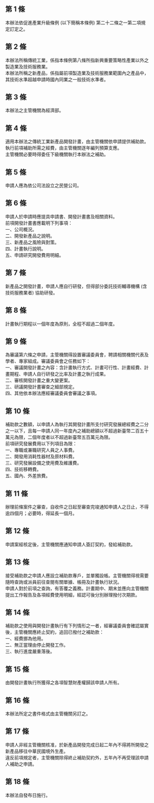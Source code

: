 第 1 條
-------
本辦法依促進產業升級條例 (以下簡稱本條例) 第二十二條之一第二項規  
定訂定之。

第 2 條
-------
本辦法所稱傳統工業，係指本條例第八條所指新興重要策略性產業以外之  
製造業及技術服務業。  
本辦法所稱之新產品，係指屬前項製造業及技術服務業範圍內之產品中，  
其技術水準超越申請時國內同業之一般技術水準者。

第 3 條
-------
本辦法之主管機關為經濟部。

第 4 條
-------
適用本辦法之傳統工業新產品開發計畫，由主管機關依申請提供補助款。  
執行前項補助所需之經費，由主管機關逐年編列預算支應。  
主管機關必要時得委任下級機關執行本辦法之補助。

第 5 條
-------
申請人應為依公司法設立之民營公司。

第 6 條
-------
申請人於申請時應提具申請書、開發計畫書及相關資料。  
前項開發計畫書應載明下列事項：  
一、公司概況。  
二、開發新產品之說明。  
三、新產品之風險與對策。  
四、計畫執行說明。  
五、申請研究開發費用明細。

第 7 條
-------
新產品之開發計畫，申請人應自行研發，但得部分委託技術輔導機構 (含  
技術服務業者) 協助研發。

第 8 條
-------
計畫執行期程以一個年度為原則，全程不超過二個年度。

第 9 條
-------
為審議第六條之申請，主管機關得設置審議委員會，聘請相關機關代表及  
學者、專家組成。審議委員會之任務如下：  
一、審議開發計畫之內容：含計畫執行方式、計畫可行性、計畫經費、計  
    畫期程、申請人自行研發之比率及計畫之執行成果。  
二、審核開發計畫之重大變更案。  
三、研議開發計畫審查之細部規定。  
四、其他依本辦法應經審議委員會審議之事項。

第 10 條
--------
補助款之數額，以申請人為執行其開發計畫所支付研究發展總經費之二分  
之一以下，且每一申請人同一年度內之補助總額以不超過新臺幣二百五十  
萬元為限，二個年度者以不超過新臺幣五百萬元為限。  
前項研究發展費用以下列項目為限：  
一、專職或兼職研究人員之人事費。  
二、開發用消耗性器材及原材料費。  
三、研究發展設備之使用費及維護費。  
四、技術移轉費。  
五、國內、外差旅費。

第 11 條
--------
辦理前條案件之審查，自收件之日起至審查完竣通知申請人之日止，不得  
逾四個月；必要時，得延長一個月。

第 12 條
--------
申請案經核定後，主管機關應通知申請人簽訂契約，發給補助款。

第 13 條
--------
接受補助款之申請人應設立補助款專戶，並單獨設帳。主管機關得視需要  
隨時查詢或派員前往查閱有關單據、帳冊及計畫執行狀況。  
申請人對於前項之查詢，有答覆之義務。計畫期中、期末並應向主管機關  
提出工作報告及各項經費使用明細，經認可後分別辦理撥付次期款。

第 14 條
--------
補助款之使用與開發計畫執行有下列情形之一者，經審議委員會確認屬實  
後，主管機關應終止契約，追回已撥付之補助款：  
一、經費挪為他用。  
二、無正當理由停止開發工作。  
三、執行進度嚴重落後。

第 15 條
--------
由開發計畫執行所獲得之各項智慧財產權歸該申請人所有。

第 16 條
--------
本辦法所定之書件格式由主管機關另訂之。

第 17 條
--------
申請人非經主管機關核准，於新產品開發完成日起二年內不得將所開發之  
新產品移往中華民國境外生產。  
違反前項規定者，主管機關除得終止補助契約外，五年內不再受理該申請  
人補助之申請。

第 18 條
--------
本辦法自發布日施行。

